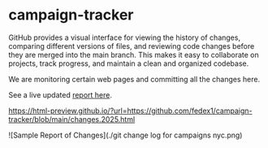 # campaign-tracker

GitHub provides a visual interface for viewing the history of changes, comparing different versions of files, and reviewing code changes before they are merged into the main branch. This makes it easy to collaborate on projects, track progress, and maintain a clean and organized codebase.

We are monitoring certain web pages and committing all the changes here.  

See a live updated [report here](https://html-preview.github.io/?url=https://github.com/fedex1/campaign-tracker/blob/main/changes.2025.html).

https://html-preview.github.io/?url=https://github.com/fedex1/campaign-tracker/blob/main/changes.2025.html

![Sample Report of Changes](./git change log for campaigns nyc.png)
